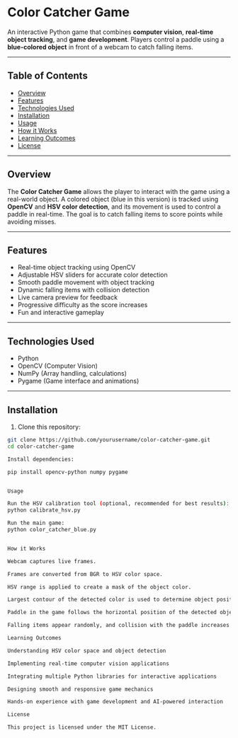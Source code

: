
# Color Catcher Game

An interactive Python game that combines **computer vision**, **real-time object tracking**, and **game development**. Players control a paddle using a **blue-colored object** in front of a webcam to catch falling items.

---

## Table of Contents

- [Overview](#overview)  
- [Features](#features)  
- [Technologies Used](#technologies-used)  
- [Installation](#installation)  
- [Usage](#usage)  
- [How it Works](#how-it-works)  
- [Learning Outcomes](#learning-outcomes)  
- [License](#license)  

---

## Overview

The **Color Catcher Game** allows the player to interact with the game using a real-world object. A colored object (blue in this version) is tracked using **OpenCV** and **HSV color detection**, and its movement is used to control a paddle in real-time. The goal is to catch falling items to score points while avoiding misses.

---

## Features

- Real-time object tracking using OpenCV  
- Adjustable HSV sliders for accurate color detection  
- Smooth paddle movement with object tracking  
- Dynamic falling items with collision detection  
- Live camera preview for feedback  
- Progressive difficulty as the score increases  
- Fun and interactive gameplay  

---

## Technologies Used

- Python  
- OpenCV (Computer Vision)  
- NumPy (Array handling, calculations)  
- Pygame (Game interface and animations)  

---

## Installation

1. Clone this repository:

```bash
git clone https://github.com/yourusername/color-catcher-game.git
cd color-catcher-game

Install dependencies:

pip install opencv-python numpy pygame


Usage

Run the HSV calibration tool (optional, recommended for best results):
python calibrate_hsv.py

Run the main game:
python color_catcher_blue.py


How it Works

Webcam captures live frames.

Frames are converted from BGR to HSV color space.

HSV range is applied to create a mask of the object color.

Largest contour of the detected color is used to determine object position.

Paddle in the game follows the horizontal position of the detected object.

Falling items appear randomly, and collision with the paddle increases score.

Learning Outcomes

Understanding HSV color space and object detection

Implementing real-time computer vision applications

Integrating multiple Python libraries for interactive applications

Designing smooth and responsive game mechanics

Hands-on experience with game development and AI-powered interaction

License

This project is licensed under the MIT License.




